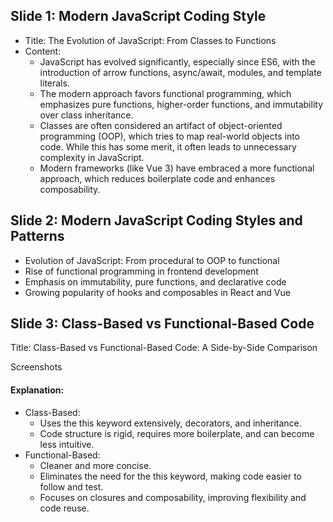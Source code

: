 ## Slide 1: Modern JavaScript Coding Style
- Title: The Evolution of JavaScript: From Classes to Functions
- Content:
  - JavaScript has evolved significantly, especially since ES6, with the introduction of arrow functions, async/await, modules, and template literals.
  - The modern approach favors functional programming, which emphasizes pure functions, higher-order functions, and immutability over class inheritance.
  - Classes are often considered an artifact of object-oriented programming (OOP), which tries to map real-world objects into code. While this has some merit, it often leads to unnecessary complexity in JavaScript.
  - Modern frameworks (like Vue 3) have embraced a more functional approach, which reduces boilerplate code and enhances composability.

## Slide 2: Modern JavaScript Coding Styles and Patterns

- Evolution of JavaScript: From procedural to OOP to functional
- Rise of functional programming in frontend development
- Emphasis on immutability, pure functions, and declarative code
- Growing popularity of hooks and composables in React and Vue

## Slide 3: Class-Based vs Functional-Based Code
Title: Class-Based vs Functional-Based Code: A Side-by-Side Comparison

Screenshots

#### Explanation:
- Class-Based:
    - Uses the this keyword extensively, decorators, and inheritance.
    - Code structure is rigid, requires more boilerplate, and can become less intuitive.
- Functional-Based:
    - Cleaner and more concise.
    - Eliminates the need for the this keyword, making code easier to follow and test.
    - Focuses on closures and composability, improving flexibility and code reuse.


